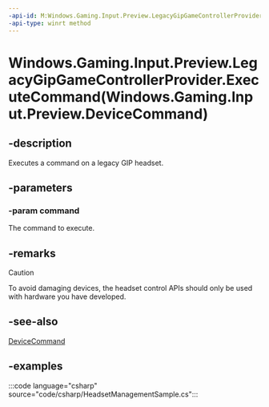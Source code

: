 ```yaml
---
-api-id: M:Windows.Gaming.Input.Preview.LegacyGipGameControllerProvider.ExecuteCommand(Windows.Gaming.Input.Preview.DeviceCommand)
-api-type: winrt method
---
```


# Windows.Gaming.Input.Preview.LegacyGipGameControllerProvider.ExecuteCommand(Windows.Gaming.Input.Preview.DeviceCommand)

<!--
public void ExecuteCommand (Windows.Gaming.Input.Preview.DeviceCommand command);
-->

## -description

Executes a command on a legacy GIP headset.

## -parameters

### -param command

The command to execute.

## -remarks

> [!CAUTION]
> To avoid damaging devices, the headset control APIs should only be used with hardware you have developed.

## -see-also

[DeviceCommand](devicecommand.md)

## -examples

:::code language="csharp" source="code/csharp/HeadsetManagementSample.cs":::
